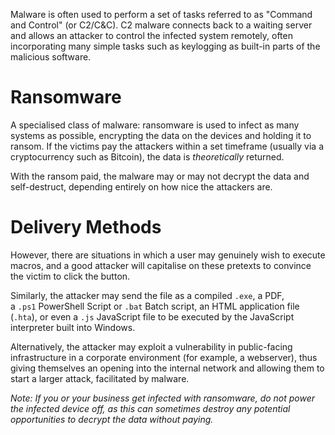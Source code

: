 
Malware is often used to perform a set of tasks referred to as "Command and Control" (or C2/C&C). C2 malware connects back to a waiting server and allows an attacker to control the infected system remotely, often incorporating many simple tasks such as keylogging as built-in parts of the malicious software.

# Ransomware 

A specialised class of malware: ransomware is used to infect as many systems as possible, encrypting the data on the devices and holding it to ransom. If the victims pay the attackers within a set timeframe (usually via a cryptocurrency such as Bitcoin), the data is _theoretically_ returned.

With the ransom paid, the malware may or may not decrypt the data and self-destruct, depending entirely on how nice the attackers are.

# Delivery Methods

However, there are situations in which a user may genuinely wish to execute macros, and a good attacker will capitalise on these pretexts to convince the victim to click the button.

Similarly, the attacker may send the file as a compiled `.exe`, a PDF, a `.ps1` PowerShell Script or `.bat` Batch script, an HTML application file (`.hta`), or even a `.js` JavaScript file to be executed by the JavaScript interpreter built into Windows.

Alternatively, the attacker may exploit a vulnerability in public-facing infrastructure in a corporate environment (for example, a webserver), thus giving themselves an opening into the internal network and allowing them to start a larger attack, facilitated by malware.

*Note: If you or your business get infected with ransomware, do not power the infected device off, as this can sometimes destroy any potential opportunities to decrypt the data without paying.*



